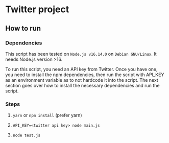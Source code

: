 # Twitter project

## How to run

### Dependencies

This script has been tested on `Node.js v16.14.0` on `Debian GNU/Linux`. It
needs Node.js version >16.

To run this script, you need an API key from Twitter. Once you have one, you
need to install the npm dependencies, then run the script with API_KEY as an
environment variable as to not hardcode it into the script. The next section
goes over how to install the necessary dependencies and run the script.

### Steps

1. `yarn` or `npm install` (prefer yarn)

2. `API_KEY=<twitter api key> node main.js`

3. `node test.js`
